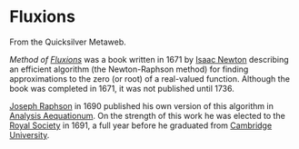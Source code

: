 
# Fluxions

From the Quicksilver Metaweb.

*Method of [Fluxions](/fluxions)* was a book written in 1671 by [Isaac Newton](/isaac-newton) describing an efficient algorithm (the Newton-Raphson method) for finding approximations to the zero (or root) of a real-valued function. Although the book was completed in 1671, it was not published until 1736.

[Joseph Raphson](/joseph-raphson) in 1690 published his own version of this algorithm in [Analysis Aequationum](/analysis-aequationum). On the strength of this work he was elected to the [Royal Society](/royal-society) in 1691, a full year before he graduated from [Cambridge University](/cambridge-university).
